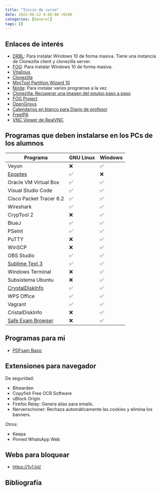 ```yaml
---
title: "Inicio de curso"
date: 2022-06-22 9:00:00 +0100
categories: [General]
tags: []
---
```


## Enlaces de interés

- [DRBL](https://drbl.org/): Para instalar Windows 10 de forma masiva. Tiene una instancia de Clonezilla client y clonezilla server.
- [FOG](https://www.bujarra.com/instalando-fog/): Para instalar Windows 10 de forma masiva.
- [Vitalinux](https://wiki.vitalinux.educa.aragon.es/index.php/P%C3%A1gina_principal).
- [Clonezilla](https://clonezilla.org/downloads.php)
- [MiniTool Partition Wizard 10](https://www.partitionwizard.com/what-is-new-in-v10.html)
- [Ninite](https://ninite.com/): Para instalar varios programas a la vez.
- [Clonezilla: Recuperar una imagen del equipo paso a paso](http://somebooks.es/clonezilla-recuperar-una-imagen-del-equipo-paso-paso/)
- [FOG Project](https://fogproject.org/)
- [OpenGnsys](https://opengnsys.es/web/)
- [Calendarios en blanco para Diario de profesor](https://www.wincalendar.com/es/Calendario-En-Blanco-2023-Gratis)
- [FreeIPA](https://www.freeipa.org/page/Main_Page)
- [VNC Viewer de RealVNC](https://www.realvnc.com/es/connect/download/viewer/)

## Programas que deben instalarse en los PCs de los alumnos

| Programa | GNU Linux | Windows |
|---|---|---|
| Veyon  | ❌ | ✅ |
| [Epoptes](https://epoptes.org/)  | ✅ | ❌ |
| Oracle VM Virtual Box | ✅ | ✅ |
| Visual Studio Code | ✅ | ✅ |
| Cisco Packet Tracer 6.2 | ✅ | ✅ |
| Wireshark | ✅ | ✅ |
| CrypTool 2 | ❌ | ✅ |
| BlueJ | ✅ | ✅ |
| PSeInt | ✅ | ✅ |
| PuTTY | ❌ | ✅ |
| WinSCP | ❌ | ✅ |
| OBS Studio | ✅ | ✅ |
| [Sublime Text 3](https://www.sublimetext.com/download) | ✅ | ✅ |
| Windows Terminal | ❌ | ✅ |
| Subsistema Ubuntu | ❌ | ✅ |
| [CrystalDiskInfo](https://crystalmark.info/en/software/crystaldiskinfo/) | ✅ | ✅ |
| WPS Office | ✅ | ✅ |
| Vagrant | ✅ | ✅ |
| CristalDiskInfo | ❌ | ✅ |
| [Safe Exam Browser](https://safeexambrowser.org/download_en.html) | ❌ | ✅ |

## Programas para mi

- [PDFsam Basic](https://pdfsam.org/es/download-pdfsam-basic/)

## Extensiones para navegador

De seguridad:

- Bitwarden
- Copyfish Free OCR Software
- uBlock Origin
- Firefox Relay: Genera alias para emails.
- Nervenschoner: Rechaza automáticamente las cookies y elimina los banners.

Otros:

- Keepa
- Pinned WhatsApp Web

## Webs para bloquear

- <https://1v1.lol/>

## Bibliografía
